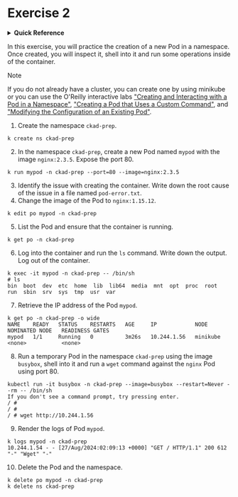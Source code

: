 # Exercise 2

<details>
<summary><b>Quick Reference</b></summary>
<p>

* Namespace: `ckad-prep`<br>
* Documentation: [Pods](https://kubernetes.io/docs/concepts/workloads/pods/)

</p>
</details>

In this exercise, you will practice the creation of a new Pod in a namespace. Once created, you will inspect it, shell into it and run some operations inside of the container.

> [!NOTE]
> If you do not already have a cluster, you can create one by using minikube or you can use the O'Reilly interactive labs ["Creating and Interacting with a Pod in a Namespace"](https://learning.oreilly.com/scenarios/creating-and-interacting/9781098163846/), ["Creating a Pod that Uses a Custom Command"](https://learning.oreilly.com/scenarios/creating-a-pod/9781098163853/), and ["Modifying the Configuration of an Existing Pod"](https://learning.oreilly.com/scenarios/modifying-the-configuration/9781098163860/).

1. Create the namespace `ckad-prep`.
```
k create ns ckad-prep 
```

2. In the namespace `ckad-prep`, create a new Pod named `mypod` with the image `nginx:2.3.5`. Expose the port 80.
```
k run mypod -n ckad-prep --port=80 --image=nginx:2.3.5
```

3. Identify the issue with creating the container. Write down the root cause of the issue in a file named `pod-error.txt`.
4. Change the image of the Pod to `nginx:1.15.12`.
```
k edit po mypod -n ckad-prep
```

5. List the Pod and ensure that the container is running.
```
k get po -n ckad-prep
```

6. Log into the container and run the `ls` command. Write down the output. Log out of the container.
```
k exec -it mypod -n ckad-prep -- /bin/sh
# ls
bin  boot  dev  etc  home  lib  lib64  media  mnt  opt  proc  root  run  sbin  srv  sys  tmp  usr  var
```

7. Retrieve the IP address of the Pod `mypod`.
```
k get po -n ckad-prep -o wide       
NAME    READY   STATUS    RESTARTS   AGE     IP            NODE       NOMINATED NODE   READINESS GATES
mypod   1/1     Running   0          3m26s   10.244.1.56   minikube   <none>           <none>
```

8. Run a temporary Pod in the namespace `ckad-prep` using the image `busybox`, shell into it and run a `wget` command against the `nginx` Pod using port 80.
```
kubectl run -it busybox -n ckad-prep --image=busybox --restart=Never --rm -- /bin/sh
If you don't see a command prompt, try pressing enter.
/ # 
/ # 
/ # wget http://10.244.1.56
```

9. Render the logs of Pod `mypod`.
```
k logs mypod -n ckad-prep
10.244.1.54 - - [27/Aug/2024:02:09:13 +0000] "GET / HTTP/1.1" 200 612 "-" "Wget" "-"
```

10. Delete the Pod and the namespace.
```
k delete po mypod -n ckad-prep
k delete ns ckad-prep
```

